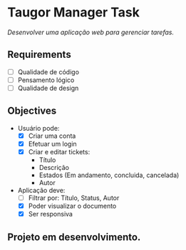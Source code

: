 # Taugor Manager Task

<i>Desenvolver uma aplicação web para gerenciar tarefas.</i>

## Requirements

-   [ ] Qualidade de código
-   [ ] Pensamento lógico
-   [ ] Qualidade de design

## Objectives

-   Usuário pode:
    -   [x] Criar uma conta
    -   [x] Efetuar um login
    -   [x] Criar e editar tickets:
        -   Título
        -   Descrição
        -   Estados (Em andamento, concluida, cancelada)
        -   Autor
-   Aplicação deve:
    -   [ ] Filtrar por: Título, Status, Autor
    -   [x] Poder visualizar o documento
    -   [x] Ser responsiva

## Projeto em desenvolvimento.
